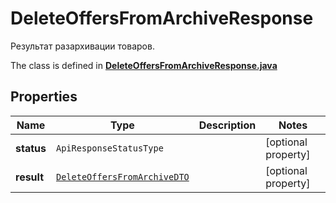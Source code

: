 

# DeleteOffersFromArchiveResponse

Результат разархивации товаров.

The class is defined in **[DeleteOffersFromArchiveResponse.java](../../src/main/java/org/openapitools/model/DeleteOffersFromArchiveResponse.java)**

## Properties

Name | Type | Description | Notes
------------ | ------------- | ------------- | -------------
**status** | `ApiResponseStatusType` |  |  [optional property]
**result** | [`DeleteOffersFromArchiveDTO`](DeleteOffersFromArchiveDTO.md) |  |  [optional property]




